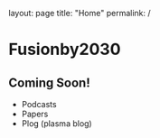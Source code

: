 layout: page 
title: "Home"
permalink: /

# Fusionby2030

## Coming Soon!

- Podcasts
- Papers 
- Plog (plasma blog)

